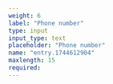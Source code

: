 ```yaml
---
weight: 6
label: "Phone number"
type: input
input_type: text
placeholder: "Phone number"
name: "entry.1744612904"
maxlength: 15
required:
---
```

